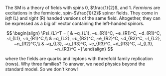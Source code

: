 
The SM is a theory of fields with spins $0$, $\frac{1}{2}$, and $1$.
*Fermions* are excitations in the fermionic, spin-$\frac{1}{2}$ spinor fields.
They come in *left* (L) and *right* (R) handed versions of the same field.
Altogether, they can be expressed as a big ol' vector containing the left-handed spinors.

$$
\begin{align}
\Psi_{L}^T = 
[     
  & ~q_{L1}, 
    ~u_{R1}^C, 
    ~e_{R1}^C,
    ~d_{R1}^C,
    ~l_{L1},
    ~n_{R1}^C,\\
  & ~q_{L2}, 
    ~u_{R2}^C, 
    ~e_{R2}^C,
    ~d_{R2}^C,
    ~l_{L2},
    ~n_{R2}^C,\\
  & ~q_{L3}, 
    ~u_{R3}^C, 
    ~e_{R3}^C,
    ~d_{R3}^C,
    ~l_{L3},
    ~n_{R3}^C
~]
\end{align}
$$

where the fields are quarks and leptons with threefold family replication (rows).
Why three families?
To answer, we need physics beyond the standard model.
So we don't know!





